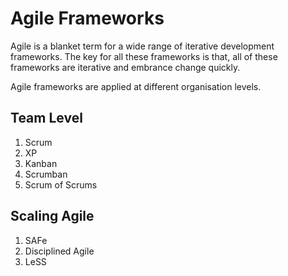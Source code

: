 # Agile Frameworks

Agile is a blanket term for a wide range of iterative development frameworks. The key for all these frameworks is that, all of these frameworks are iterative and embrance change quickly.

Agile frameworks are applied at different organisation levels.

## Team Level

1. Scrum
2. XP
3. Kanban
4. Scrumban
5. Scrum of Scrums

## Scaling Agile

1. SAFe
2. Disciplined Agile
3. LeSS

